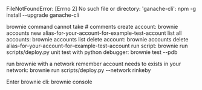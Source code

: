 FileNotFoundError: [Errno 2] No such file or directory: 'ganache-cli': npm -g install --upgrade ganache-cli

brownie command cannot take # comments
create account: brownie accounts new alias-for-your-account-for-example-test-account
list all accounts: brownie accounts list
delete account: brownie accounts delete alias-for-your-account-for-example-test-account
run script: brownie run scripts/deploy.py
unit test with python debugger: brownie test --pdb

run brownie with a network remember account needs to exists in your network: brownie run scripts/deploy.py --network rinkeby

Enter brownie cli: brownie console